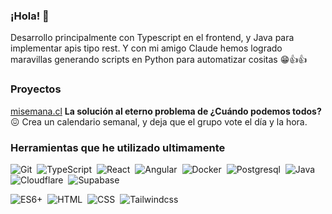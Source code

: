 ###  ¡Hola! 👋

Desarrollo principalmente con Typescript en el frontend, y Java para implementar apis tipo rest. Y con mi amigo Claude hemos logrado maravillas generando scripts en Python para automatizar cositas 😁👍👍
<br>

### Proyectos 

[misemana.cl](https://misemana.cl/) **La solución al eterno problema de ¿Cuándo podemos todos?** 😖 Crea un calendario semanal, y deja que el grupo vote el día y la hora.
<br>

### Herramientas que he utilizado ultimamente 

![Git](https://img.shields.io/badge/-Git-05122A?style=flat&logo=git)&nbsp;
![TypeScript](https://img.shields.io/badge/-TypeScript-05122A?style=flat&logo=typescript)&nbsp;
![React](https://img.shields.io/badge/-React-05122A?style=flat&logo=react)&nbsp;
![Angular](https://img.shields.io/badge/-Angular-05122A?style=flat&logo=angular)&nbsp;
![Docker](https://img.shields.io/badge/-Docker-05122A?style=flat&logo=docker)&nbsp;
![Postgresql](https://img.shields.io/badge/-PostgreSQL-05122A?style=flat&logo=postgresql)&nbsp;
![Java](https://img.shields.io/badge/-Java-05122A?style=flat&logo=java)&nbsp;
![Cloudflare](https://img.shields.io/badge/-Clouflare-05122A?style=flat&logo=cloudflare)&nbsp;
![Supabase](https://img.shields.io/badge/-supabase-05122A?style=flat&logo=supabase)&nbsp;


![ES6+](https://img.shields.io/badge/-ES6+-05122A?style=flat&logo=javascript)&nbsp;
![HTML](https://img.shields.io/badge/-HTML-05122A?style=flat&logo=HTML5)&nbsp;
![CSS](https://img.shields.io/badge/-CSS-05122A?style=flat&logo=CSS3&logoColor=1572B6)&nbsp;
![Tailwindcss](https://img.shields.io/badge/-Tailwindcss-05122A?style=flat&logo=tailwindcss)&nbsp;






